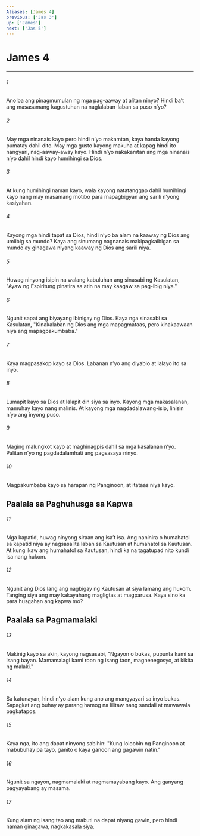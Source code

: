 ```yaml
---
Aliases: [James 4]
previous: ['Jas 3']
up: ['James']
next: ['Jas 5']
---
```

# James 4

***

###### 1
Ano ba ang pinagmumulan ng mga pag-aaway at alitan ninyo? Hindi baʼt ang masasamang kagustuhan na naglalaban-laban sa puso nʼyo? 

###### 2
May mga ninanais kayo pero hindi nʼyo makamtan, kaya handa kayong pumatay dahil dito. May mga gusto kayong makuha at kapag hindi ito nangyari, nag-aaway-away kayo. Hindi nʼyo nakakamtan ang mga ninanais nʼyo dahil hindi kayo humihingi sa Dios. 

###### 3
At kung humihingi naman kayo, wala kayong natatanggap dahil humihingi kayo nang may masamang motibo para mapagbigyan ang sarili nʼyong kasiyahan. 

###### 4
Kayong mga hindi tapat sa Dios, hindi nʼyo ba alam na kaaway ng Dios ang umiibig sa mundo? Kaya ang sinumang nagnanais makipagkaibigan sa mundo ay ginagawa niyang kaaway ng Dios ang sarili niya. 

###### 5
Huwag ninyong isipin na walang kabuluhan ang sinasabi ng Kasulatan, "Ayaw ng Espiritung pinatira sa atin na may kaagaw sa pag-ibig niya." 

###### 6
Ngunit sapat ang biyayang ibinigay ng Dios. Kaya nga sinasabi sa Kasulatan, "Kinakalaban ng Dios ang mga mapagmataas, pero kinakaawaan niya ang mapagpakumbaba." 

###### 7
Kaya magpasakop kayo sa Dios. Labanan nʼyo ang diyablo at lalayo ito sa inyo. 

###### 8
Lumapit kayo sa Dios at lalapit din siya sa inyo. Kayong mga makasalanan, mamuhay kayo nang malinis. At kayong mga nagdadalawang-isip, linisin nʼyo ang inyong puso. 

###### 9
Maging malungkot kayo at maghinagpis dahil sa mga kasalanan nʼyo. Palitan nʼyo ng pagdadalamhati ang pagsasaya ninyo. 

###### 10
Magpakumbaba kayo sa harapan ng Panginoon, at itataas niya kayo.

## Paalala sa Paghuhusga sa Kapwa 

###### 11
Mga kapatid, huwag ninyong siraan ang isaʼt isa. Ang naninira o humahatol sa kapatid niya ay nagsasalita laban sa Kautusan at humahatol sa Kautusan. At kung ikaw ang humahatol sa Kautusan, hindi ka na tagatupad nito kundi isa nang hukom. 

###### 12
Ngunit ang Dios lang ang nagbigay ng Kautusan at siya lamang ang hukom. Tanging siya ang may kakayahang magligtas at magparusa. Kaya sino ka para husgahan ang kapwa mo? 

## Paalala sa Pagmamalaki 

###### 13
Makinig kayo sa akin, kayong nagsasabi, "Ngayon o bukas, pupunta kami sa isang bayan. Mamamalagi kami roon ng isang taon, magnenegosyo, at kikita ng malaki." 

###### 14
Sa katunayan, hindi nʼyo alam kung ano ang mangyayari sa inyo bukas. Sapagkat ang buhay ay parang hamog na lilitaw nang sandali at mawawala pagkatapos. 

###### 15
Kaya nga, ito ang dapat ninyong sabihin: "Kung loloobin ng Panginoon at mabubuhay pa tayo, ganito o kaya ganoon ang gagawin natin." 

###### 16
Ngunit sa ngayon, nagmamalaki at nagmamayabang kayo. Ang ganyang pagyayabang ay masama. 

###### 17
Kung alam ng isang tao ang mabuti na dapat niyang gawin, pero hindi naman ginagawa, nagkakasala siya.
